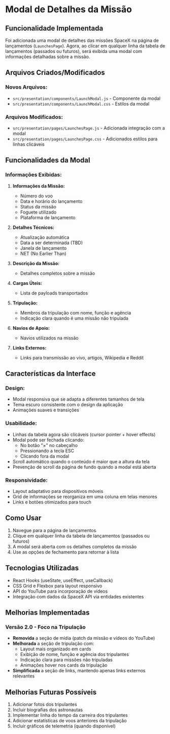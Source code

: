 # Modal de Detalhes da Missão

## Funcionalidade Implementada

Foi adicionada uma modal de detalhes das missões SpaceX na página de lançamentos (`LaunchesPage`). Agora, ao clicar em qualquer linha da tabela de lançamentos (passados ou futuros), será exibida uma modal com informações detalhadas sobre a missão.

## Arquivos Criados/Modificados

### Novos Arquivos:
- `src/presentation/components/LaunchModal.js` - Componente da modal
- `src/presentation/components/LaunchModal.css` - Estilos da modal

### Arquivos Modificados:
- `src/presentation/pages/LaunchesPage.js` - Adicionada integração com a modal
- `src/presentation/pages/LaunchesPage.css` - Adicionados estilos para linhas clicáveis

## Funcionalidades da Modal

### Informações Exibidas:
1. **Informações da Missão:**
   - Número do voo
   - Data e horário do lançamento
   - Status da missão
   - Foguete utilizado
   - Plataforma de lançamento

2. **Detalhes Técnicos:**
   - Atualização automática
   - Data a ser determinada (TBD)
   - Janela de lançamento
   - NET (No Earlier Than)

3. **Descrição da Missão:**
   - Detalhes completos sobre a missão

4. **Cargas Úteis:**
   - Lista de payloads transportados

5. **Tripulação:**
   - Membros da tripulação com nome, função e agência
   - Indicação clara quando é uma missão não tripulada

6. **Navios de Apoio:**
   - Navios utilizados na missão

7. **Links Externos:**
   - Links para transmissão ao vivo, artigos, Wikipedia e Reddit

## Características da Interface

### Design:
- Modal responsiva que se adapta a diferentes tamanhos de tela
- Tema escuro consistente com o design da aplicação
- Animações suaves e transições

### Usabilidade:
- Linhas da tabela agora são clicáveis (cursor pointer + hover effects)
- Modal pode ser fechada clicando:
  - No botão "×" no cabeçalho
  - Pressionando a tecla ESC
  - Clicando fora da modal
- Scroll automático quando o conteúdo é maior que a altura da tela
- Prevenção de scroll da página de fundo quando a modal está aberta

### Responsividade:
- Layout adaptativo para dispositivos móveis
- Grid de informações se reorganiza em uma coluna em telas menores
- Links e botões otimizados para touch

## Como Usar

1. Navegue para a página de lançamentos
2. Clique em qualquer linha da tabela de lançamentos (passados ou futuros)
3. A modal será aberta com os detalhes completos da missão
4. Use as opções de fechamento para retornar à lista

## Tecnologias Utilizadas

- React Hooks (useState, useEffect, useCallback)
- CSS Grid e Flexbox para layout responsivo
- API do YouTube para incorporação de vídeos
- Integração com dados da SpaceX API via entidades existentes

## Melhorias Implementadas

### Versão 2.0 - Foco na Tripulação
- **Removida** a seção de mídia (patch da missão e vídeos do YouTube)
- **Melhorada** a seção de tripulação com:
  - Layout mais organizado em cards
  - Exibição de nome, função e agência dos tripulantes
  - Indicação clara para missões não tripuladas
  - Animações hover nos cards da tripulação
- **Simplificada** a seção de links, mantendo apenas links externos relevantes

## Melhorias Futuras Possíveis

1. Adicionar fotos dos tripulantes
2. Incluir biografias dos astronautas
3. Implementar linha do tempo da carreira dos tripulantes
4. Adicionar estatísticas de voos anteriores da tripulação
5. Incluir gráficos de telemetria (quando disponível)